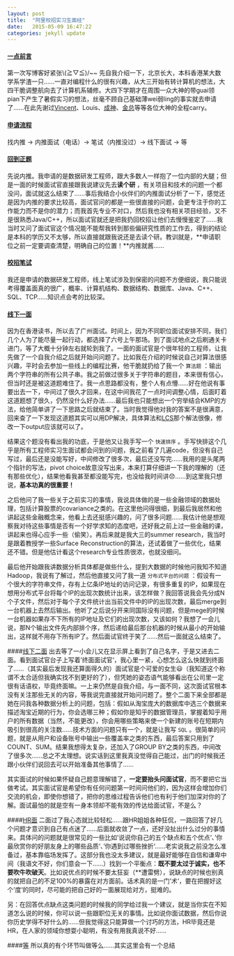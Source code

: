 ```yaml
---
layout: post
title:  "阿里校招实习生面经"
date:   2015-05-09 16:47:22
categories: jekyll update
---
```


#### [一点前言][null-link]
第一次写博客好紧张\\(≧▽≦)/~~ 先自我介绍一下，北京长大，本科香港某大数学系学渣一只……一直对编程什么的很有兴趣，从大三开始有转计算机的想法，大四干脆调整航向去了计算机系辅修。大四下学期才在周围一众大神的带guai领pian下产生了暑假实习的想法，丝毫不顾自己基础薄wei弱ling的事实就去申请了……在此先谢过[Vincent][vincent]、Louis、[成神][wc]、[金总][Elvin]等等各位大神的全程carry。

#### [申请流程][null-link]
找内推 -> 内推面试（电话）-> 笔试（内推没过）-> 线下面试 -> 等

#### [回到正题][null-link]
先说内推。我申请的是数据研发工程师，跟大多数人一样抱了一位内部的大腿；但是一面的时候面试官直接跟我说建议先去**读个研** ，有关项目和技术的问题一个都没问，面试就这么结束了……事后我结合小伙伴们的内推面试分析了一下，感觉还是因为内推的要求比较高，面试官问的都是一些很直接的问题，会更专注于你的工作能力而不是你的潜力；而我首先专业不对口，然后我也没有相关项目经验，又不是很熟悉Java/C++，所以面试官就还是把我扔回校招让他们去慢慢鉴定了……我当时又问了面试官这个情况能不能帮我转到那些偏研究性质的工作去，得到的结论是本科的学历又不太够，所以直接就跟我说还是去读个研。教训就是，**申请职位之前一定要调查清楚，明确自己的位置！**内推就酱……

#### [校招笔试][null-link]
我还是申请的数据研发工程师，线上笔试涉及到保密的问题不方便细说，我只能说考得覆盖面真的很广，概率、计算机结构、数据结构、数据库、Java、C++、SQL、TCP……知识点会考的比较深。

#### [线下一面][null-link]
因为在香港读书，所以去了广州面试。时间上，因为不同职位面试安排不同，我们几个人为了能尽量一起行动，都选择了六号上午那场。到了面试地点之后刷通关卡进门，等了大概十分钟左右就轮到我了。一面的面试官是个很年轻的工程师，让我先做了一个自我介绍之后就开始问问题了。比如我在介绍的时候说自己对算法很感兴趣，平时会去参加一些线上的编程比赛，他干脆就扔给了我一个 `算法题` ：输出两个字符串的所有公共子串。我之前做过很多关于字符串的题目，本来很有信心，但当时还是被这道题难住了。我一点思路都没有，整个人有点懵……好在他说有事要出去一下，中间过了很久才回来，在这中间我花了一点时间调整心情，后面盯着这道题想了很久，仍然没什么好办法……最后我也只能想出一个穷举结合KMP的方法，给他简单讲了一下思路之后就结束了。当时我觉得他对我的答案不是很满意，回来查了一下发现这道题其实可以用DP解决，具体算法和[LCS][LCS]那个解法很像，修改一下output应该就可以了。

结果这个题没有看出我的功底，于是他又让我手写一个 `快速排序` 。手写快排这个几乎是所有工程师实习生面试都会问到的问题，我之前看了几遍code，但没有自己写过，最后还是没能写好，中间修改了很多次，最后还没写完……我用的是头尾两个指针的写法，pivot choice故意没写出来，本来打算仔细讲一下我的理解的（还有那些优化），结果他看我甚至都没能写完，也没给我时间讲😞……到这里我只想说，**基本功真的很重要！**

之后他问了我一些关于之前实习的事情，我说具体做的是一些金融领域的数据处理，包括计算股票的covariance之类的。在这里他问得很细，到最后我居然和他讲起这些金融概念来，他看上去还挺感兴趣的，问了很多问题……我估计他是想观察我对待这些事情是否有一个好学求知的态度吧，还好我之前上过一些金融的课，讲起来也得心应手一些（偷笑）。再后来就是我大三的summer research，我当时是跟着教授学一些Surface Reconstruction的算法，还试着做了一些优化，结果还不错。但是他估计看这个research专业性质很浓，也就没细问。

最后他开始跟我讲数据分析具体都是做些什么，提到大数据的时候他问我知不知道Hadoop，我说有了解过，然后他直接又问了我一道 `分布式平台的问题` ：假设有一个很大的字符串文件，存有上亿条IP地址的访问记录，有很多重复的IP，如果现在想用分布式平台将每个IP的出现次数统计出来，该怎样做？我回答说我会先分成N个子文件，然后对于每个子文件统计出当前文件中的IP的出现次数，最后merge到一台机器上去然后输出。他听了之后说分开来同国际没有问题，但是mege的时候一台机器如果存不下所有的IP地址及它们的出现次数，又该如何？我想了一会儿说，那N个输出文件先内部排个序，然后递给最后那台机器的时候从最小的开始输出，这样就不用存下所有IP了。然后面试官终于笑了……然后一面就这么结束了。

####[线下二面][null-link]
出去等了一小会儿又在显示屏上看到了自己名字，于是又进去二面。看到面试官台子上写着’终面面试官‘，我心里一紧，心想怎么这么快就到终面了……（其实最后发现我还算面得久的）面试官是个可爱的女生😃（我知道这个称谓不太合适但我确实找不到更好的了），但凭她的姿态语气能够看出在公司里一定很有话语权，毕竟终面嘛。一上来仍然是自我介绍，与一面不同，这次面试官根本没有关注那些无关的内容，等我说完直接就开始问问题了。整个二面下来全部都是她在问我各种数据分析上的问题，包括：假如从淘宝庞大的数据库中选三个数据来描述淘宝近期的行为，你会选哪三种；假如你是知乎的数据管理员，掌握着知乎用户的所有数据（当然，不能更改），你会用哪些策略来使一个新建的账号在短期内吸引到很高的关注数……技术方面的问题只有一个，就是让我写 `SQL` 。很简单的问题，就是从用户和设备账号中输出一些覆盖率之类的东西，最后答案只用到了COUNT、SUM。结果我想得太复杂，还加入了GROUP BY之类的东西，中间改了很多次……总之不太理想。说实话到这里我真没觉得自己能过，出门的时候我还跟小伙伴们说回去可以开始准备其他事情了……

其实面试的时候如果怀疑自己题意理解错了，**一定要抬头问面试官**，而不要把它当做考试。其实面试官是希望你有任何问题第一时间问他们的，因为这样会增加你们交流的机会，即使你想错了，把你的思维过程告诉他们也有利于他们加深对你的了解。面试最怕的就是空有一身本领却不能有效的传达给面试官，不是么？

####[HR面][null-link]
二面过了我心态就比较轻松……跟HR姐姐各种狂侃，一路回答了好几个问题才意识到自己有点迷了……后面就收敛了一点，还好没扯出什么过分的事情来。具体问的问题就是很常见的一些比如’说说你自己的五个缺点和五个优点‘、’你最欣赏你的好朋友身上的哪些品质‘、’你遇到过哪些挫折‘……老实说我之前没怎么准备过，基本靠临场发挥了。这部分我也没太多建议，就是最好能够在自信和谦卑中间（我语文不好，你们意会一下……）找到一个平衡点：**既不要太过于诚实，也不要吹牛吹破天**。比如说优点的时候不要太狂妄（**遭雷劈），说缺点的时候也别真的就把自己的不足100%的暴露在对方面前。话术真的是一门’术‘，要在把握好这个’度‘的同时，尽可能的把自己好的一面展现给对方，挺难的。

另：在回答优点缺点这类问题的时候我的同学给过我一个建议，就是当你实在不知道怎么说的时候，你可以说一些跟职位无关的事情。比如说你面试数据，然后你说你历史学得不好什么的……但我觉得这只能算做一个讨巧的方法，HR毕竟还是HR，在人家的领域你想耍小聪明，有没有用我真说不好……

####[等][null-link]
所以真的有个环节叫做等么……其实这里会有一个总结

[vincent]: https://github.com/grayy921013
[wc]: https://github.com/wcyz666
[Elvin]: https://github.com/elvinjin
[LCS]: http://en.wikipedia.org/wiki/Longest_common_subsequence_problem
[null-link]: chrome://not-a-link
